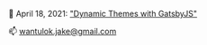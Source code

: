 :notebook: April 18, 2021: ["Dynamic Themes with GatsbyJS"](https://jakewantulok.com/dynamic-themes-with-gatsby/)

📫 wantulok.jake@gmail.com

